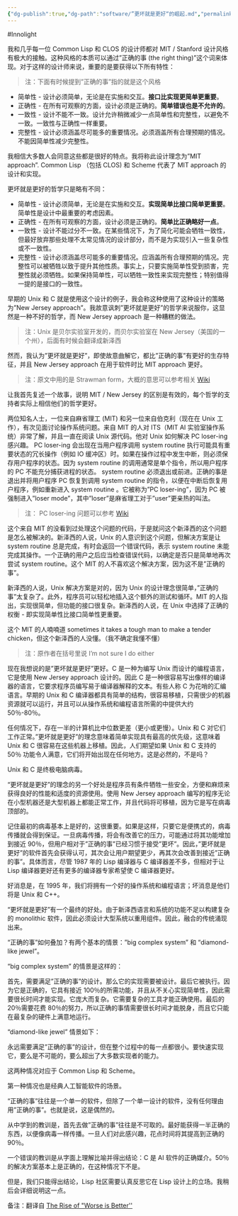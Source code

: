 ```yaml
---
{"dg-publish":true,"dg-path":"software/”更坏就是更好“的崛起.md","permalink":"/software/”更坏就是更好“的崛起/","created":"2025-07-14T10:36:25.681+08:00","updated":"2025-07-14T10:52:36.849+08:00"}
---
```


#Innolight

我和几乎每一位 Common Lisp 和 CLOS 的设计师都对 MIT / Stanford 设计风格有极大的接触。这种风格的本质可以通过”正确的事 (the right thing)”这个词来体现。对于这样的设计师来说，重要的是要获得以下所有特性：

> 注：下面有时候提到”正确的事”指的就是这个风格

- 简单性 - 设计必须简单，无论是在实施和交互。**接口比实现更简单更重要**。
- 正确性 - 在所有可观察的方面，设计必须是正确的。**简单错误也是不允许的**。
- 一致性 - 设计不能不一致。设计允许稍微减少一点简单性和完整性，以避免不一致。一致性与正确性一样重要。
- 完整性 - 设计必须涵盖尽可能多的重要情况。必须涵盖所有合理预期的情况。不能因简单性减少完整性。

我相信大多数人会同意这些都是很好的特点。我将称此设计理念为”MIT approach”. Common Lisp （包括 CLOS) 和 Scheme 代表了 MIT approach 的设计和实现。

更坏就是更好的哲学只是略有不同：

- 简单性 - 设计必须简单，无论是在实施和交互。**实现简单比接口简单更重要**。简单性是设计中最重要的考虑因素。
- 正确性 - 在所有可观察的方面，设计必须是正确的。**简单比正确略好一点**。
- 一致性 - 设计不能过分不一致。在某些情况下，为了简化可能会牺牲一致性，但最好放弃那些处理不太常见情况的设计部分，而不是为实现引入一些复杂性或不一致性。
- 完整性 - 设计必须涵盖尽可能多的重要情况。应涵盖所有合理预期的情况。完整性可以被牺牲以致于提升其他性质。事实上，只要实施简单性受到损害，完整性就必须牺牲。如果保持简单性，可以牺牲一致性来实现完整性；特别值得一提的是接口的一致性。

早期的 Unix 和 C 就是使用这个设计的例子，我会称这种使用了这种设计的策略为”New Jersey approach”。我故意讽刺”更坏就是更好”的哲学来说服你，这显然是一种不好的哲学，而 New Jersey approach 是一种糟糕的做法。

> 注：Unix 是贝尔实验室开发的，而贝尔实验室在 New Jersey（美国的一个州），后面有时候会翻译成新泽西

然而，我认为”更坏就是更好”，即使故意曲解它，都比”正确的事”有更好的生存特征，并且 New Jersey approach 在用于软件时比 MIT approach 更好。

> 注：原文中用的是 Strawman form，大概的意思可以参考相关 [Wiki](https://en.wikipedia.org/wiki/Straw_man)

让我首先复述一个故事，说明 MIT / New Jersey 的区别是有效的，每个哲学的支持者实际上相信他们的哲学更好。

两位知名人士，一位来自麻省理工 (MIT) 和另一位来自伯克利（现在在 Unix 工作），有次见面讨论操作系统问题。来自 MIT 的人对 ITS（MIT AI 实验室操作系统）非常了解，并且一直在阅读 Unix 源代码。他对 Unix 如何解决 PC loser-ing 感兴趣。 PC loser-ing 会出现在当用户程序调用 system routine 执行可能具有重要状态的冗长操作（例如 IO 缓冲区）时。如果在操作过程中发生中断，则必须保存用户程序的状态。因为 system routine 的调用通常是单个指令，所以用户程序的 PC 不能充分捕获进程的状态。 system routine 必须退出或前进。正确的事是退出并将用户程序 PC 恢复到调用 system routine 的指令，以便在中断后恢复用户程序，例如重新进入 system routine 。它被称为”PC loser-ing”，因为 PC 被强制进入”loser mode”，其中”loser”是麻省理工对于”user”更亲热的叫法。

> 注： PC loser-ing 问题可以参考 [Wiki](https://en.wikipedia.org/wiki/PCLSRing)

这个来自 MIT 的没看到过处理这个问题的代码，于是就问这个新泽西的这个问题是怎么被解决的。新泽西的人说，Unix 的人意识到这个问题，但解决方案是让 system routine 总是完成，有时会返回一个错误代码，表示 system routine 未能完成其操作。一个正确的用户之后应当检查错误代码，以确定是否只是简单地再次尝试 system routine。这个 MIT 的人不喜欢这个解决方案，因为这不是”正确的事”。

新泽西的人说，Unix 解决方案是对的，因为 Unix 的设计理念很简单，”正确的事”太复杂了。此外，程序员可以轻松地插入这个额外的测试和循环。MIT 的人指出，实现很简单，但功能的接口很复杂。新泽西的人说，在 Unix 中选择了正确的权衡 - 即实现简单性比接口简单性更重要。

这个 MIT 的人喃喃道 sometimes it takes a tough man to make a tender chicken，但这个新泽西的人没懂。（我不确定我懂不懂）

> 注：原作者在括号里说 I’m not sure I do either

现在我想说的是”更坏就是更好”更好。C 是一种为编写 Unix 而设计的编程语言，它是使用 New Jersey approach 设计的。因此 C 是一种很容易写出像样的编译器的语言，它要求程序员编写易于编译器解释的文本。有些人称 C 为花哨的汇编语言。早期的 Unix 和 C 编译器都具有简单的结构，很容易移植，只需很少的机器资源就可以运行，并且可以从操作系统和编程语言所需的中提供大约 50％-80％。

任何情况下，存在一半的计算机比中位数更差（更小或更慢）。Unix 和 C 对它们工作正常。”更坏就是更好”的理念意味着简单实现具有最高的优先级，这意味着 Unix 和 C 很容易在这些机器上移植。因此，人们期望如果 Unix 和 C 支持的 50％ 功能令人满意，它们将开始出现在任何地方。这是必然的，不是吗？

Unix 和 C 是终极电脑病毒。

“更坏就是更好”的理念的另一个好处是程序员有条件牺牲一些安全，方便和麻烦来获得良好的性能和适度的资源使用。使用 New Jersey approach 编写的程序无论在小型机器还是大型机器上都能正常工作，并且代码将可移植，因为它是写在病毒顶部的。

记住最初的病毒基本上是好的，这很重要。如果是这样，只要它是便携式的，病毒传播就会得到保证。一旦病毒传播，将会有改善它的压力，可能通过将其功能增加到接近 90％，但用户相对于”正确的事”已经习惯于接受”更坏”。因此，”更坏就是更好”的软件首先会获得认可，其次会让用户期望更少，再其次会改善到接近”正确的事”。具体而言，尽管 1987 年的 Lisp 编译器与 C 编译器差不多，但相对于让 Lisp 编译器更好还有更多的编译器专家希望使 C 编译器更好。

好消息是，在 1995 年，我们将拥有一个好的操作系统和编程语言；坏消息是他们将是 Unix 和 C++。

“更坏就是更好”有一个最终的好处。由于新泽西语言和系统的功能不足以构建复杂的 monolithic 软件，因此必须设计大型系统以重用组件。因此，融合的传统涌现出来。

“正确的事”如何叠加？有两个基本的情景：”big complex system” 和 “diamond-like jewel”。

“big complex system” 的情景是这样的：

首先，需要满足”正确的事”的设计。那么它的实现需要被设计。最后它被执行。因为它是正确的，它具有接近 100％的所需功能，并且从不关心实现简单性，因此需要很长时间才能实现。它庞大而复杂。它需要复杂的工具才能正确使用。最后的 20％需要花费 80％的努力，所以正确的事情需要很长时间才能脱身，而且它只能在最复杂的硬件上满意地运行。

“diamond-like jewel” 情景如下：

永远需要满足”正确的事”的设计，但在整个过程中的每一点都很小。要快速实现它，要么是不可能的，要么超出了大多数实现者的能力。

这两种情况对应于 Common Lisp 和 Scheme。

第一种情况也是经典人工智能软件的场景。

“正确的事”往往是一个单一的软件，但除了一个单一设计的软件，没有任何理由用”正确的事”。也就是说，这是偶然的。

从中学到的教训是，首先去做”正确的事”往往是不可取的。最好能获得一半正确的东西，以便像病毒一样传播。一旦人们对此感兴趣，花点时间将其提高到正确的 90％。

一个错误的教训是从字面上理解比喻并得出结论：C 是 AI 软件的正确媒介。50％ 的解决方案基本上是正确的，在这种情况下不是。

但是，我们只能得出结论，Lisp 社区需要认真反思它在 Lisp 设计上的立场。我稍后会详细说明这一点。

备注：翻译自 [The Rise of  "Worse is Better''](https://www.jwz.org/doc/worse-is-better.html)